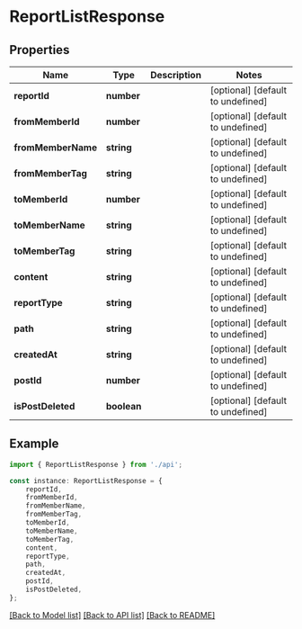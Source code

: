 # ReportListResponse


## Properties

Name | Type | Description | Notes
------------ | ------------- | ------------- | -------------
**reportId** | **number** |  | [optional] [default to undefined]
**fromMemberId** | **number** |  | [optional] [default to undefined]
**fromMemberName** | **string** |  | [optional] [default to undefined]
**fromMemberTag** | **string** |  | [optional] [default to undefined]
**toMemberId** | **number** |  | [optional] [default to undefined]
**toMemberName** | **string** |  | [optional] [default to undefined]
**toMemberTag** | **string** |  | [optional] [default to undefined]
**content** | **string** |  | [optional] [default to undefined]
**reportType** | **string** |  | [optional] [default to undefined]
**path** | **string** |  | [optional] [default to undefined]
**createdAt** | **string** |  | [optional] [default to undefined]
**postId** | **number** |  | [optional] [default to undefined]
**isPostDeleted** | **boolean** |  | [optional] [default to undefined]

## Example

```typescript
import { ReportListResponse } from './api';

const instance: ReportListResponse = {
    reportId,
    fromMemberId,
    fromMemberName,
    fromMemberTag,
    toMemberId,
    toMemberName,
    toMemberTag,
    content,
    reportType,
    path,
    createdAt,
    postId,
    isPostDeleted,
};
```

[[Back to Model list]](../README.md#documentation-for-models) [[Back to API list]](../README.md#documentation-for-api-endpoints) [[Back to README]](../README.md)
